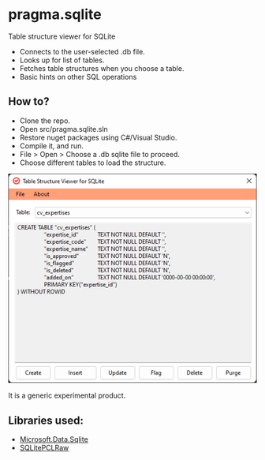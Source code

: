 # pragma.sqlite

Table structure viewer for SQLite

* Connects to the user-selected .db file.
* Looks up for list of tables.
* Fetches table structures when you choose a table.
* Basic hints on other SQL operations

## How to?

* Clone the repo.
* Open src/pragma.sqlite.sln
* Restore nuget packages using C#/Visual Studio.
* Compile it, and run.
* File > Open > Choose a .db sqlite file to proceed.
* Choose different tables to load the structure.

![screenshot](resources/screenshot.png)

It is a generic experimental product.

## Libraries used:

* [Microsoft.Data.Sqlite]()
* [SQLitePCLRaw]()

